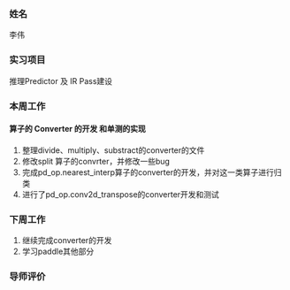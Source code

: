 ### 姓名

李伟

### 实习项目

推理Predictor 及 IR Pass建设

### 本周工作

#### 算子的 Converter 的开发 和单测的实现

1. 整理divide、multiply、substract的converter的文件
2. 修改split 算子的convrter，并修改一些bug
3. 完成pd_op.nearest_interp算子的converter的开发，并对这一类算子进行归类
4. 进行了pd_op.conv2d_transpose的converter开发和测试

### 下周工作

1. 继续完成converter的开发
1. 学习paddle其他部分

### 导师评价




